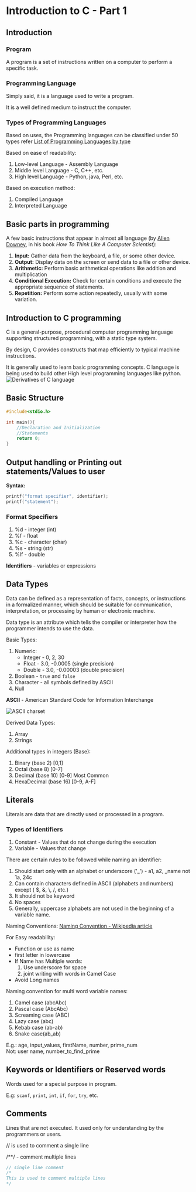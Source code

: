 # Introduction to C - Part 1

## Introduction

### Program

A program is a set of instructions written on a computer to perform a specific task.  

### Programming Language

Simply said, it is a language used to write a program.  

It is a well defined medium to instruct the computer.  

### Types of Programming Languages

Based on uses, the Programming languages can be classified under 50 types refer [List of Programming Languages by type](https://en.wikipedia.org/wiki/List_of_programming_languages_by_type)  

Based on ease of readability:

1. Low-level Language - Assembly Language
2. Middle level Language - C, C++, etc.
3. High level Language - Python, java, Perl, etc.

Based on execution method:  

1. Compiled Language
2. Interpreted Language

## Basic parts in programming

A few basic instructions that appear in almost all language (by [Allen Downey](https://en.wikipedia.org/wiki/Allen_Downey), in his book *How To Think Like A Computer Scientist*):

1. **Input:** Gather data from the keyboard, a file, or some other device.
2. **Output:** Display data on the screen or send data to a file or other device.
3. **Arithmetic:** Perform basic arithmetical operations like addition and multiplication
4. **Conditional Execution:** Check for certain conditions and execute the appropriate sequence of statements.
5. **Repetition:** Perform some action repeatedly, usually with some variation.

## Introduction to C programming

C is a general-purpose, procedural computer programming language supporting structured programming, with a static type system.  

By design, C provides constructs that map efficiently to typical machine instructions.  

It is generally used to learn basic programming concepts. C language is being used to build other High level programming languages like python.  
![Derivatives of C language](Clogo.png)

## Basic Structure

```c
#include<stdio.h>

int main(){
    //Declaration and Initialization
    //Statements
    return 0;
}
```

## Output handling or Printing out statements/Values to user

**Syntax:**

```c
printf("format specifier", identifier);
printf("statement");
```

### Format Specifiers

1. %d - integer (int)
2. %f - float
3. %c - character (char)
4. %s - string (str)
5. %lf - double

**Identifiers** - variables or expressions

## Data Types

Data can be defined as a representation of facts, concepts, or instructions in a formalized manner, which should be suitable for communication, interpretation, or processing by human or electronic machine.  

Data type is an attribute which tells the compiler or interpreter how the programmer intends to use the data.  

Basic Types:

1. Numeric:  
    - Integer - 0, 2, 30
    - Float - 3.0, -0.0005 (single precision)
    - Double - 3.0, -0.00003 (double precision)
2. Boolean - `true` and `false`
3. Character - all symbols defined by ASCII
4. Null

**ASCII** - American Standard Code for Information Interchange

![ASCII charset](ASCII_chart.png)

Derived Data Types:

1. Array
2. Strings

Additional types in integers (Base):

1. Binary (base 2) [0,1]
2. Octal (base 8) [0-7]
3. Decimal (base 10) [0-9] Most Common
4. HexaDecimal (base 16) [0-9, A-F]

## Literals

Literals are data that are directly used or processed in a program.

### Types of Identifiers

1. Constant - Values that do not change during the execution
2. Variable - Values that change

There are certain rules to be followed while naming an identifier:

1. Should start only with an alphabet or underscore ('\_') - a1, a2, \_name not 1a, 24c
2. Can contain characters defined in ASCII (alphabets and numbers) except ( &#36;, &, \\, /, etc.)
3. It should not be keyword
4. No spaces
5. Generally, uppercase alphabets are not used in the beginning of a variable name.

Naming Conventions: [Naming Convention - Wikipedia article](https://en.wikipedia.org/wiki/Naming_convention_(programming))  

For Easy readability:

- Function or use as name
- first letter in lowercase
- If Name has Multiple words:
    1. Use underscore for space
    2. joint writing with words in Camel Case
- Avoid Long names

Naming convention for multi word variable names:

1. Camel case (abcAbc)
2. Pascal case (AbcAbc)
3. Screaming case (ABC)
4. Lazy case (abc)
5. Kebab case (ab-ab)
6. Snake case(ab_ab)

E.g.: age, input_values, firstName, number, prime_num  
Not: user name, number_to_find_prime

## Keywords or Identifiers or Reserved words

Words used for a special purpose in program.

E.g: `scanf`, `print`, `int`, `if`, `for`, `try`, etc.

## Comments

Lines that are not executed. It used only for understanding by the programmers or users.

// is used to comment a single line

/**/ - comment multiple lines

```c
// single line comment
/*
This is used to comment multiple lines
*/
```
